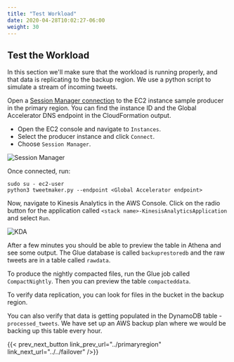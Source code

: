 ```yaml
---
title: "Test Workload"
date: 2020-04-28T10:02:27-06:00
weight: 30
---
```


## Test the Workload

In this section we'll make sure that the workload is running properly, and that data is replicating to the backup region.  We use a python script to simulate a stream of incoming tweets.

Open a [Session Manager connection](https://docs.aws.amazon.com/systems-manager/latest/userguide/session-manager.html) to the EC2 instance sample producer in the primary region.  You can find the instance ID and the Global Accelerator DNS endpoint in the CloudFormation output.

* Open the EC2 console and navigate to `Instances`.
* Select the producer instance and click `Connect`.
* Choose `Session Manager`.

![Session Manager](/Reliability/200_Backup_Restore_Failback_Analytics/Images/sess_mgr.png)

Once connected, run:

    sudo su - ec2-user
    python3 tweetmaker.py --endpoint <Global Accelerator endpoint>

Now, navigate to Kinesis Analytics in the AWS Console.  Click on the radio button for the application called `<stack name>-KinesisAnalyticsApplication` and select `Run`.

![KDA](/Reliability/200_Backup_Restore_Failback_Analytics/Images/kda.png)

After a few minutes you should be able to preview the table in Athena and see some output.  The Glue database is called `backuprestoredb` and the raw tweets are in a table called `rawdata`.  

To produce the nightly compacted files, run the Glue job called `CompactNightly`.  Then you can preview the table `compacteddata`.  

To verify data replication, you can look for files in the bucket in the backup region.

You can also verify that data is getting populated in the DynamoDB table - `processed_tweets`.  We have set up an AWS backup plan where we would be backing up this table every hour. 

{{< prev_next_button link_prev_url="../primaryregion" link_next_url="../../failover" />}}